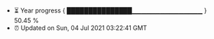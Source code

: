 - ⏳ Year progress { ███████████████▁▁▁▁▁▁▁▁▁▁▁▁▁▁▁ } 50.45 %
- ⏰ Updated on Sun, 04 Jul 2021 03:22:41 GMT

